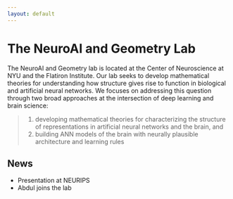 ```yaml
---
layout: default
---
```


# The NeuroAI and Geometry Lab 

The NeuroAI and Geometry lab is located at the Center of Neuroscience at NYU and the Flatiron Institute.  Our lab seeks to develop mathematical theories for understanding how structure gives rise to function in biological and artificial neural networks. We focuses on addressing this question through two broad approaches at the intersection of deep learning and brain science: 

> 1. developing mathematical theories for characterizing the structure of representations in artificial neural networks and the brain, and 
> 2. building ANN models of the brain with neurally plausible architecture and learning rules 

## News 
- Presentation at NEURIPS 
- Abdul joins the lab 